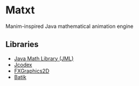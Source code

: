 # Matxt
Manim-inspired Java mathematical animation engine 

## Libraries
* <a href="https://github.com/Aandreba/JML">Java Math Library (JML)</a>
* <a href="https://github.com/jcodec/jcodec">Jcodex</a>
* <a href="https://github.com/jfree/fxgraphics2d">FXGraphics2D</a>
* <a href="https://github.com/apache/xmlgraphics-batik">Batik</a>
